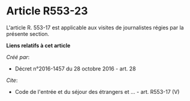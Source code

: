 # Article R553-23

L'article R. 553-17 est applicable aux visites de journalistes régies par la présente section.

**Liens relatifs à cet article**

_Créé par_:

  - Décret n°2016-1457 du 28 octobre 2016 - art. 28

_Cite_:

  - Code de l'entrée et du séjour des étrangers et ... - art. R553-17 (V)
